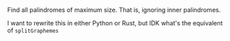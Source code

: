 Find all palindromes of maximum size. That is, ignoring inner palindromes.

I want to rewrite this in either Python or Rust, but IDK what's the equivalent of `splitGraphemes`
